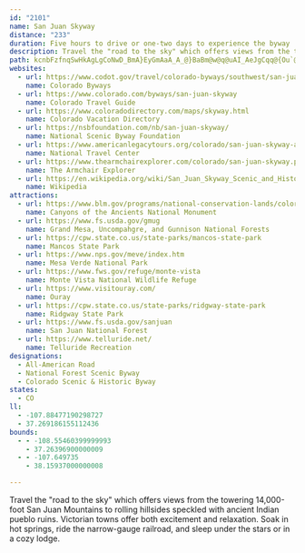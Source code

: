 ```yaml
---
id: "2101"
name: San Juan Skyway
distance: "233"
duration: Five hours to drive or one-two days to experience the byway
description: Travel the "road to the sky" which offers views from the towering 14,000-foot San Juan Mountains to rolling hillsides speckled with ancient Indian pueblo ruins. Victorian towns offer both excitement and relaxation. Soak in hot springs, ride the narrow-gauge railroad, and sleep under the stars or in a cozy lodge.
path: kcnbFzfnqSwHkAgLgCoNwD_BmA}EyGmAaA_A_@}BaBm@w@q@uAI_AeJgCqq@{Ou`@aLeKkC_e@}NwB_BmImHsAyAyCsFcDuGSy@_C_FqFmFoDcEiAoBsBuEeIwViCsEoCiEaEsFcByA_BiAiB{@wCw@oC_@aFHoN`CeDLgFU_MqBcDYsCEyCVid@zFaFRsHDefD{E_RQc}AeCkDGaBQiAMmCy@ib@iO}GyCszAaj@si@iR{UsHoBs@cB_AoCoCsAqB{Wgn@oJkVoFgMkAgC}B_EcCgD}FyGwGaGaHyEeBcAeFkDm@a@wEiCaB{@gCeAgNsE{YaJcEeAa[yEiOiCqCs@eKgDcB]}DEgHRkCYwNsEsEu@sCOmETgd@zEiCl@eBr@aAp@kBzBcArBcB~Ee@~@sAdByAnA}@h@eCz@iLpAeBt@sAdA_A~@_AvAmEnLaAzBqApBmClBaCx@_EP{m@e@oSEgFFcFp@e`@nDiPd@qLkBkEYuBVmCr@iBdAkIfIiEzCmBv@sC^}BEyAYqH_D_FwAgJcBwMc@yXd@amAxCyCRcCj@sC~@wDbCm@f@e@`@oC~B}@v@_Ap@qCfBi@ZsAr@mBx@w@\}FhB_Ev@kIx@aMl@yPl@yW`@eBE}AGI?_BI}Ee@uJgAkD_@C?kFk@s@Gc@Cm@?[?m@@a@DsAPiBd@_ItCcD~@y@LiANW@c@D}@FsABe@?_@AkAEiAI_AKoCe@iXgJwEo@iCI}i@xDsh@~CmHNM?}@CA?y@GeAOy@Q[Kg@OgBu@cEaByDcByDaB{IyDmHaDuKuEkH_DuAk@_@MoImDaBq@eH_DiJaEkBy@sDeB}As@}GyBeD}@eCi@{A[_AOoASm@Ik@IsFm@yIWmCKsTqA{Fy@mGsAkNmD}f@}NwJiCkHuA{JsA}D_@sFD_BRwKfCmAPaELiEGoDFoFf@{A\{YbKeNdEmCj@kF`@kCr@mEpBmA?y@e@o@_AKk@Cm@HaAh@qAbBmB~AsAxA_CdBuFpCuKN_AHmDCcAS{BQgAs@}By@eBwBgDeEaGiAoAmD_CgBk@_BYeBK}@DkLr@iA?_CY}Bk@{JsF_Bo@yBk@aDg@aKS_Cu@qA{@kAmAy@sA_@eA_@sCTuD\qBIeBi@oBmA_Ao@WoAEgDdA_Br@cAv@s@t@k@bAs@fByB|GSdAc@xFe@xAu@j@}@Ds@We@m@S}@A{@XmGDeAIk@_@{BoBmEY_AgDwOOkDB_DF{@XaBf@kAZe@jJsHb@g@bD_GbB_AlEo@x@o@ZaAHgAE]]eA_@a@c@Qq@E}EbAy@?aCQcBm@}JaGiAe@cBSkCTeEjBoBXmWYaEFiHv@eDQiDe@}B{@k@e@cAuAiAeDi@_AkAeAmA_@e@GgBF}CGyDq@i@EuAJy@XoH`EuAj@w@DaAW_Ay@a@uAGk@DmA\yBJkBDiEQyC}@_EMaB\eFCaCKq@m@aBiByBsAaA{Ak@cBCcDX}Ab@cEtAoB~@wFfGgDdC_ARYEu@e@]gA?mA~AiRN_C?[Ai@Ei@Kk@Mc@OYS[o@k@yE{Cu@e@s@_@oBmA{@s@]c@_@s@Us@G]Ga@IeAa@oQEkAK{BIo@Oy@[}@Us@Sa@Wg@[c@a@a@][oAaA}@m@cAw@k@[[UmB{@_AEyCx@cDpA_A^m@\]X{@|@y@r@MFGBE@G@K?SAGAYMUWIIISSq@w@eGo@{CyGmTcC{Cy@k@iA[mBWcAAcJf@cCM}BDoAb@mExCmAb@qMbDsAVsAAiAk@[c@Wy@?a@Hg@d@_A`A_AtByAvFeCfBgA`AeAfCgDd@_ARm@NkA?qAsBkJe@_DGaCHwCb@uCbA}CxCgFh@oAtAmHL}BCy@[oCw@sBmFmLyAiEcEaQcFaYs@mCqGwNa@wASoAe@yIY{As@sAmImKYq@c@_CO{BFmA\eC|@kBnC{Dp@{BJiBEaCwBcPEqAHiB~@sENkAEoEO}Gc@gDmD}N_AmB_@_@oAw@q@MkAKeOAyBf@mAv@sFtFgBxAy@Fo@S{@{@}AyB}Wia@sBsDe@mBIy@}As[a@_Ca@gAeAyAgKyIgD_CuLuH_DgBsAk@wKaCaDWoPp@sDCiA[iB_AeKyFoA{As@_BqHkUeA_Dg@y@eB_ByCeBsDaEm@WsCg@mES}D]}GEwCu@_BEoCR}GdA{EfAyAv@mC~CeAh@c@Bu@QmB{AiAi@qJg@sDXs@Ve@`@}@lC_@V_@D_A_@wCyCk@Wc@?u@PqEtCyBbAi@Hw@Bg@MgB_BiAm@o@OiABiC^_AXmAr@qDx@uA~@yDDaAN_Bb@_B~@}@X_CJaDs@q@@aG~AyCdBqE`GyEfEo@^}A^iAf@kC~BoCrAeBlAsC~CYPY@e@YWq@?_@P{@|HiU|B}ETi@Z{@FONk@Ly@Fw@@w@Ai@Go@Ou@Me@a@}@c@q@]a@{A{AW@q@DYB]HYNSROPMRqF`P{CrJ_AxDy@dFcBtMa@fB}AjDOl@IpAOvGo@jE}@fBgC~Ca@tAY~BSfPUfBoBlE_L|RiB~B}DrDyEfHmAtD_@bBkArHmA|DeH`MoApCOlAClBe@fDDrFYdAuAlBi@jA_@fCCzDYrBy@rDAf@RpBJfD?fBKjBc@jCs@hBKp@KlFa@pC{@zBy@lAmAjA}IxEyLrEoEnD}FdCuJrDcAFkB_@gAAmDlAsFjAuElAoEf@gFDsCj@qDc@eB^sCDyAb@wAFuRsBmAYoCmA_@K_AFiC|@gCk@o@?iN~@iI?iO`@mBSsGkBkDI}DqAkAMgZ^wAQeLsDo@QuAGuL?mEFsPv@sC`@uAj@iBdAsCtC}@~Ak@vA_AzDSpBKrDRzDZlBhCfLxAlKZz@fA`B~CrC\jAAj@M^o@^]CoAy@yC{C]m@iBeF}@aBq@sCs@mB}CmDk@sBs@yEEeADaLI_Ao@aC_@y@cAsAeAw@sCm@kGgDuLkEoB?sEv@gAGQQMc@cAoIo@sCk@aAoAqAmCsAwBy@o@GoAT{@?wCmAgDL]Aa@Sc@s@e@}AS[gEeCeAeAcAsCiC{CcFsCcT{IsDwBoOiKuDkAmKiBcBq@mA}@k@{@yAeCi@sAuAiCs@w@sAYoCJi@KcBy@iBJcBWwAAu@UsAiAu@QgAAk@We@e@m@sAKk@Jg@TGXFh@`Bb@b@^?TQLe@Ck@_@gBi@_Bo@eAcAiAy@KcB`@s@De@Ve@p@c@L}@KyBs@a@CmBb@iBn@_@HSKIGEe@JYVKbA?v@MbAq@Hw@OiBk@_DY{@}@y@c@Qq@Eg@XO`ADvCEZUd@i@V_@Ea@Q]m@EQF_BAc@wAiF_@[u@D_A~@_AtBgBxC[fCMXc@^g@BYE_Ak@cB_D]g@_@S[Ec@Ly@~@YDoBEiAY_@g@Ii@EcEYyBmBkFEg@RSVDbAlBh@^~@Zt@Jb@[?_@_@w@_CyCaDuIe@e@yAg@}De@SMKc@@g@LYVMj@IdAN~Al@l@GXe@Eq@YYuAe@mBeAqNcMkF{BiAcA_AaB}AgEiBkEqAoAqBeD}BsB[e@gCiHwCeGiDeGmGkJmCgFuByEiNeb@iBmEsC_EmBkBsDoBaDeAmVmCiIkAaFaBih@oRmWeJ}AUsBEsIXqBS_Be@}As@iAy@sHgHaAsAk@}Be@YSBQTMn@Lf@|@~AA^IX_@P_@IMM[q@y@yCKSc@GYJUf@?Xj@pAFXMf@c@RQAsByAcD_Bi@_@}EkFiBaAyAGsBt@_CHs@Tg@XYNWHqARU?QAKCKCiAo@QKGASEM?MBOHUVIFGDIDG@M?MCMEOKMIIKKQqAgE{BaCk@[UISEQC_@Ea@Ig@OSEKAgBESGcCwB}Ak@uBAsDJi@SeJeLuAaDc@gBe@sAgAcBk@UkAC}@Oy@K[?c@Du@Ri@Je@HQBW?M?QAeAM_AKWG_@Ko@Qs@Mg@Bi@d@y@dAc@x@Iz@KpGE`@O\iAz@mCvAwAlA{@dAcB~As@|@s@|AkEjEe@XkAl@c@PWHcAXYHeBz@w@`@k@Pa@JYJGDQJa@Vc@Z_A^EBID[Rg@X}@`@OHMJQNGFi@j@GHIDIDMD]FwBHKBODQHUPUZMRO^ADGLETEZC\?PFp@@N?NCTCNCFCDMJ]JSDiBNiBDaCRmARw@FE?cABy@FcAJc@Bm@F]BmEA_ABi@@i@Bk@Ha@JQFQDSJOJKJWV]\IFMBg@Ha@FGBGDQHORMR[n@WZMHIBM?MCSM]c@WUGEOIQGMAM?S@c@Fa@Ji@Lq@TUFYBO?S?s@KM?MBMBSJ[VWZyCvDGF]b@y@pAOZe@t@c@v@c@t@MRGH_@d@_@\GFg@`@kCnBSPe@j@OTeBbE{C|HQXIJKHOJOBI@S@OGKGMMGQGWESAW?W@W@SJ_APiBB]?UAM?SCWGa@M_@M]KQYY{@o@WQWSMOMSISSq@M[GUGOGIIGWIGCE?MAMBKDIFOPGLGTAR?J?JBTHRHPz@bAnAvAV`@Xf@HRNj@F`@B`@@X?TAr@UjFG`B?r@@rA@f@Al@Af@Ej@[nDCr@@^D`@FXFV^`ADVDT?N?N?TCJCPENIJWLKDM?KAKCICKIIIIMGYGYAo@BoB?k@FiDB_DAc@E_@Ic@MUKMIIQKICSCcCC_F?wE?{E@wE?sEEoEAm@E_BEeB?}@BgAHyDNc@DGBKBGBMHMNQTMTSl@]xAUjAIXIZa@`ACFIPMPOPa@Ze@Tu@Pw@J{BKcCD}CLa@Fo@L]Jc@NiAn@SLa@b@a@h@OVe@x@Wj@}@`CWn@S\w@fAm@p@m@`@mAp@y@\SHYJoBp@iDtA}UhJyFjBuEtAa@F]HSB_@DcA@aAEu@Cc@Cu@?k@Ba@FODuAX}@\sAd@cAd@]Vq@h@e@b@{@`AeAnAi@f@aAdAuA~AkIrJkAv@oC`BWPSPy@x@OROZ_AfCe@vAKRKRY^STQNm@XYLo@NUBM@kBDwABiAFuAHcBL_CTcBZQDk@RsGhC{B~@a@Lc@LcATa@Je@N{EjB{ItDkAh@{@\q@ZOH[Ti@f@gAx@URYLi@No@NaALeALu@B[?[DeDz@wDlAaD`AuOrFmQxHe_@pQ_RdLoB|@wHdDeh@fSoCtA}BvAiB`B_MtOsHxG}HfGgF~CgDzAiHzBwU`GoP|EsDzAgEpCsCzAaFx@sFd@oAVs@Xec@dYyBdBkF`FuNbLg\lRmHzDmBl@_BLyKa@sAF_AN{Af@cAj@c}@d_A{T|U|@~HO|d@DdOHzN`@vNq@tD}@vAyBfBgI`JmDjCgG~AmBrA}CfDkCrEqBzEe@dCSrCKlF?~xAc@fMLxl@DtHTbLr@dG|@~DtDvHvA~ArCdC~BjAdT`GdDp@xELlCd@xGfCvBl@fE~AzTrLxJbGbDdCdCxBxAtBnIrPrBhFrBpD|BxCrZ`[rBvAvH~D|A`BvG`LtD`FlAfAnNxJxAtAbCxDlApCZnAz@~FJ`FMxM^hDn@fDnKdb@bB|FjMpYt@lDTlFQzDm@~C{Id]a@dCCzCBdAVrB\lAfCzDdCpArAZrBBn@KbASlBeAlK{JvBeA~AYbBA~Bf@pC~Aph@d]xKxD~@`@vBdBdBjCr@`Br@xCrCtQZnAf@dAt@vAx@`AnNfLbB`BhA|B^zATxCOdBuApJi@bHOvI]fIe@pDsNx}@e@xBcC`GsArDUlA_@~C_@rFgAlGk@zEOpBOhEThR]tFk@jEyDfTgFbd@OrDDzIExHw@`HeFv`@kBxFyDzFcBxC{@fEIfA?pCh@rd@ShD[dCOlDN~A~ChLR|Ar@tOLxAl@tBrChHh@hBrB|Nx@zGd@lCnQxi@zHfQ~@bDRbC?bBI|Ay@fEE`AXrh@ZdBb@dAvFpLt@vCT~BBrIHnAbCfKvAlDzSpXvDjFbBlC~@zBXjAx@bG~@bCd@n@rDjD`CxC~DlIpGnJxClG|DnDnAxA`HxKvAdAdCfAlAdArArBrGfM~@rA`LhJnFlCj@f@pBpDxDxIhCnH~@tAzHfGlIbGfD`BzI~BnEx@fBTfG^tEr@jJbC`DfAtD~B`KrHvTpLhEpBpVlIdLzFrSxH`IpGxEpCfCjA~R`GrAf@~A~@hAz@lBdCvFdIjB`ChFtEpBxAvEjC`L`G`FrCpDfDvR`[hChGpArEj@dDr@lGr@dJlDmAhAmA~BgHR_AJkA?iFHsA|AkFlA{B`B_Cx@s@bT{KbAaAvJyMxEiIlBkCpHgGvDyH|BoBt@sBf@gCp@eC|@mB~AsG~@mB^c@lDgCfRgIz@y@|ByCxEcFbAs@xEkBbDkBl@y@z@{B`EuMxD_Gx@iCLkBGmBa@}EEaCTaJK{G@_DNgB|BaKt@aE^aEHyCEgCi@eMsAqSc@}Mq@yEkBsJa@kELwIKkEBm@RyAd@gAh@y@bAsBt@_Eb@{AnE_MbCyCpEaDlDsB|BW~Bg@bFmDnMmFrHkBvAg@fDyBvC_B~C_AlD[nBe@hDgBrBeB|AaBxByC|FgMlBsBhEsFlDgIfDiFlImLxCeFpD}HbAsChA_Fp@yBl@_BtA{B\kANgBH{DT_Dx@_DNgADgFR_EByEJeB^{C|A_FJ{@B_DSeFD{Ax@sE\aCh@sGd@gCrGaNvCiN~AqDpJwMbB_AbB_@bAk@~@aBlBaJrA_N~AqRhCcTx@gDlKkUdDkG~@kAfKiKvJcPfAeDlAuGPaCRsGJsFEo[r@{OCoH|@uLx@qS~@_HNaESyFeA}OyA{NY_EHuHSyE?aATcBl@}AXcB@mCKuBg@yGuA{LiEqTsEc[]{DKeEMwS|E`@dOdCn@PvAfAn@lA^~AVlCWhS?dCN~A|@rBtDnE`CzGn@|@b@Nn@Hx@]l@s@zFoKr@g@t@_@v@I~@HlKrCdDd@bCCzMmA~BErAFfDbAbFfChQzE~Aj@~IrBdDd@bUrEbCJdK}@bU_BhCJ`ElAtDzD`Xv]|DvE|BtAzBj@fDRfDMxc@y@~D?rDYjC]~RoFfGqBxAY`RaBx@EzAV|H`ClBTnCMvBs@fH{DzDq@jEJ|@e@~@aDx@sAtBwAfE{@pCCjAO|A]tCsApBm@tDc@fCg@|CeA~BuAdJeJxBgBlH_EbBgB|CiHrCeEdBgDhB{FdFyJjBiH\q@f@_@zDqAh@[lCsCh@Y~@SxAX|Bx@r@l@Tf@XbB@fAE`AmBrPyAbH]`DMxDNdJPfA\p@xDtCRXx@|C~AlBv@nBTVn@l@zLnGnCvBfALx@g@dCwDl@i@hAs@vIqDvA[jAQxADfFjAx@@|C_@fNmAvA@hAVzFtD|LxJpD~BhB^vKlA|HS`BLfHxDzIxAtBhBtMpOvD~InAhBh@`@fGvDvBt@fOxCvEvAtAbAzF~GrBjBtCxA`SpGdCxArA~Ah@dAhFhO`ErJpIhPvGrLbCbFtC`ItD~Lp@fDPtCItMHpBVxBfE`PhAhBlAjAh@V~@RvJt@bAVrAl@lIrG|AjBrB|C~BhE~C|HvCxEbA~B\rATfBDdJd@zEh@jA|BtDhRpXrA~A~@l@lQjI~Cz@xAL~ASnJoDr@E~KNtCVnDrAlAdA~@dCx@`E^lEEzE}@|NKlFDpCjAbP\pCXbBb@hA~CzE~BnFtLt_@vBnHbIh]rDjLv@dDTpC?bA[rHC~CTpVR~Dz@fGv@`DrAdEz@rBvAhCj_B~_CjBtBhVtRrKjNnAtAbGfDh@`@lBxB~FnLzDxGbHhIhBbAzANjGGvARdAd@dk@~k@lEnCbC~@hCx@fDJlECnDHpYfBbFfC`DPdA`@`JrF`HdDxBf@dK~AhDxA|Bj@bCE|FeAlFg@nACbSh@rCKhBs@h@]`GyF~AaAfAa@nAWtAAlAFrEv@bAF~@GbAQvLkFrAUdB?pBr@z@l@|Ap@lARva@y@|C?fAL`AVtCrAlHhFrCvA|C^xB@|Ey@~@DxAPlEfAtG\nCf@rAd@lIrExA^vFZpYfAvHPtB[pEkAx@EbBDpI`BdDpAjBfA~TtFfCrAhEvD~L`O~BbCvIxIvCdCvFlG~BrBrB`@lCPtNFfCd@nAf@nCnBpKbJ|AfB~ArCx@pB~BtIb@dAjEnHnD`I~DzKtA`Dv@hBr@lCVhBL|BH|AJ|@PbA^lAh@jAf@p@j@n@~@v@t@b@t@X|@V`AJnA@`PWpEHrBRrZfFtNrCn@JjB`@`Bn@nAx@|@nArAlC|EhMr@vBd@`CvD|_@XrDZ~BXhB`@hA\z@^t@jBfCvCzCz@fAx@v@j@l@jCnBrA|@~@h@bC`BjBxAp@j@j@p@j@z@j@dAr@pBlEtL|F`Lp@dC\rBhBhSx@lEzTx~@b@fAd@t@zLvKnCdFfAhER|Ad@bKf@lCr@|Br@xA`GfHvD`GbEbFtAhAzK|D~@j@hA~@`BpBxAtC^pAh@`CX~BD`EUdE_@lDcBhJwC`NU`DC`BNjEbD|Qf@lDZpDd@zK`AhIhA~D~@fChHfMdEzFjAfCx@xCRdBPdDBtCo@fL?fCd@xGfFvQvAtI^vAzAzC~GrLvIvXh@hCClEOvFHhCvC~N`BfGl@zAvDlHxAfB`IjI`B`CpBzDrAjDdC|Kf@vCFdB?rBEnBO~AwBtFq@rCWpBGxA_@~[C`Jx@tNHzD?xFWlFWjCsAfHmBbIiB~Eo@rCc@`C[xDi@lJDrFx@zITrHdH|yBh@`Jx@~Dt@zBrEtJfBxEzKl]nA~DxDrNlAxEt@`EbCvTHlK[rTD|AVfCf@~BjJl_@?rJ^xFd@hPl@`GDfDO~BYlA}BlGi@dBy@lEKfAu@zTg@tCo@vAoBrCeEhDeCxCoF`IkDfDkK~H_CxBaIfLmChB}E~B_Ap@yBlCcBdDoAxAkFbCmDpAcF`DoNfScGnJgAzBwAjE}@`GcAhNOpEHrDbDvo@M~CH~DX|E|BjO~BdS|@zDh@|APtIIbQK`C_@pC}Gn\eHdUa@rCIlFhBjQ|F~p@ZnBhA|CpAfBtAzArKxGzB`AtHvAfIrC|D`AnCdAnMdEdN~FdEfAvStKzMzIfC~@vGx@vKrB|FzAvBx@rDbBbC`BpPnN|MjHxDhBdOvElFlB`GtAdNv@~RrBhPz@bGUzGR|CZzaAxSt`@xN`OlElYbEnH`B|JxD~JfFfGlF|IdFh@f@bAnAlFlLt@~BrBxIr@bBfV`\pSbW`FbH|C~E`HhMxR|[lIvMpEdGlErDvGrDxYnNlKnFpEdD|AxBlB`DdD~G|@`Ch@lBh@lEBjAMfKwM|~FG~CB`LTfG\tEfGtr@rDlWpMbyA|AtJ`@tBlA|Cba@jr@tBlEh@jBr@zE`HvmAt@hFt@jBh@x@rAnArBbAv@NnBTx@E|Dk@rY{HjDk@hEErDPtDr@rBp@vUpJjFdBxHrB~k@lMbDn@~G|@fOd@rGl@xNfDrC~@bDvAxDxB`KnH|b@p\lUpTrEjCnC~@|@LpBJtk@Df^I~lAArLPfQCzNSpx@?vr@LhQGjKJfHIbBg@xFaCbH_DeAyDq@sFOgFZuGt_@c~Cl@mJnDgjA?yBKqDcCsTUyE@_FlAqTN{LDekAeLoaCgLezBsA{ZiDyq@QyGLkFT}CXeCn@qDv@{Cn@yBrA{ClGqK~Sm[~B{CdFwDrGuDdLuHxC_DnAwBvAaDfB{GtB{O|Dq]p^e_Bh_@gmAhAyCbF_LlDqGbBqDbFsJxAaDx@gCh@gCd@yCXmDHwC?iDcBi[_@mDi@mDm@{BeC_Hg{A_kD}IuR{Ok_@uEgLiG}MsCyI}@wFc@qJQab@?mKFs@G{h@i@kkAIQUg_@SkFeAwNs@kF_AaFaD{MsB}GiVot@_C_FaVe^eBqDeAuDg@oDc@sG[{KDsMhAiSrAcRh@uFd@aDtL}h@b@{B~DaP`FuMbD{GdKgSrCuEfKcM|ByBzCyAvA_@bBQxSg@bDL`Dr@xJ`ElCv@bBR~CGpBk@hB_AhCmC|AmDx@mD`AaIByBS_Cg@{CmCkFkGcKsDgHyBmGiAuGgByNaAcKi@sHCgFHmF^gEh@gDx@qDnAmDjLeX|G{MvCgEfEsFz\_]~OoObGmH~ByEvAgGrC{T^}FIeFi@{E}BaKu@yFy@oOmIitAmBeoAo@iIkEwY{B{V_@uGm@}o@PmH~Eak@bBaOnCcJ`GyNfFaIrGuHrE{FhBeEv@yDt@iIXyHr@uFbA}D`MyWzA_IhAcL\oEbA_J~@aFrA_DbCoDfBeBjQ{Lp]q^lXc[|Q}XdNkRrFaJnV{m@tn@c`BvA_DrDsGrC}DtCoDnHkHnB_CbAsB~@eC\eBj@gG^{Bn@yB~@sB`GsIfVm[dBcDfAcDd@sCb@uKx@yGpAkGzB{FhC{EbDgErAqAxDsCfFgE~AsBfBkDn@aCb@_EJiC?sEBgo@Sw~@HcLEkFSoEYmCmDyTiAwCuAqBmA_A_C{@q@UeWaEu`@oHwCy@iCgBwA}AeB_De@uAYwA_@cDOyB?yEZsDZqC\}Ax@mC|@_ChEgIjAsCr@aDRwBBkAG}C[uB_@}AwK{ScAyDa@gDAkERuC^gBtA}D|@mBtA{Az[}QlEyBrCmBbAoAnC{EvCyG|CoGfKaQbBgDx@yBr@mE?mEMyBs@iC_BwEmHyUcAsDcBmI_B{K_@mCUqDa@qRAuH@qBv@kNDwDC{FWuEqDq[E}B^aDTgAl@wAhAaBrEgF^w@x@sCRaBDeBO_E_@iCgBYKC
websites:
  - url: https://www.codot.gov/travel/colorado-byways/southwest/san-juan-skyway
    name: Colorado Byways
  - url: https://www.colorado.com/byways/san-juan-skyway
    name: Colorado Travel Guide
  - url: https://www.coloradodirectory.com/maps/skyway.html
    name: Colorado Vacation Directory
  - url: https://nsbfoundation.com/nb/san-juan-skyway/
    name: National Scenic Byway Foundation
  - url: https://www.americanlegacytours.org/colorado/san-juan-skyway-all-american-road-trip/
    name: National Travel Center
  - url: https://www.thearmchairexplorer.com/colorado/san-juan-skyway.php
    name: The Armchair Explorer
  - url: https://en.wikipedia.org/wiki/San_Juan_Skyway_Scenic_and_Historic_Byway
    name: Wikipedia
attractions:
  - url: https://www.blm.gov/programs/national-conservation-lands/colorado/canyons-of-the-ancients
    name: Canyons of the Ancients National Monument
  - url: https://www.fs.usda.gov/gmug
    name: Grand Mesa, Uncompahgre, and Gunnison National Forests
  - url: https://cpw.state.co.us/state-parks/mancos-state-park
    name: Mancos State Park
  - url: https://www.nps.gov/meve/index.htm
    name: Mesa Verde National Park
  - url: https://www.fws.gov/refuge/monte-vista
    name: Monte Vista National Wildlife Refuge
  - url: https://www.visitouray.com/
    name: Ouray
  - url: https://cpw.state.co.us/state-parks/ridgway-state-park
    name: Ridgway State Park
  - url: https://www.fs.usda.gov/sanjuan
    name: San Juan National Forest
  - url: https://www.telluride.net/
    name: Telluride Recreation
designations:
  - All-American Road
  - National Forest Scenic Byway
  - Colorado Scenic & Historic Byway
states:
  - CO
ll:
  - -107.88477190298727
  - 37.269186155112436
bounds:
  - - -108.55460399999993
    - 37.26396900000009
  - - -107.649735
    - 38.15937000000008

---
```


Travel the "road to the sky" which offers views from the towering 14,000-foot San Juan Mountains to rolling hillsides speckled with ancient Indian pueblo ruins. Victorian towns offer both excitement and relaxation. Soak in hot springs, ride the narrow-gauge railroad, and sleep under the stars or in a cozy lodge.
